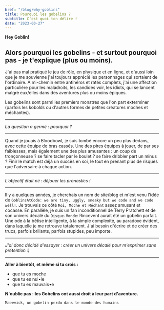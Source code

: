 ```yaml
---
href: "/blog/why-goblins"
title: Pourquoi les gobelins ?
subtitle: C'est quoi ton délire !
date: "2023-03-27"
---
```


**Hey Goblin!**

## Alors pourquoi les gobelins - et surtout pourquoi pas - je t'explique (plus ou moins).

J'ai pas mal pratiqué le jeu de rôle, en physique et en ligne, et d'aussi loin que je me souvienne j'ai toujours apprécié les personnages qui sortaient de l'ordinaire. À mi-chemin entre antihéros et ratés complets, j'ai une affection particulière pour les maladroits, les candides voir, les idiots, qui se lancent malgré eux/elles dans des aventures plus ou moins épiques.

Les gobelins sont parmi les premiers monstres que l'on part exterminer (parfois les kobolds ou d'autres formes de petites créatures moches et méchantes).

---

_La question a germé : pourquoi ?_

---

Quand je jouais à Bloodbowl, je suis tombé encore un peu plus dedans, avec cette équipe de bras cassés. Une des pires équipes à jouer, de par ses faiblesses, mais également une des plus amusantes : un coup de tronçonneuse ? se faire tacler par le boulet ? se faire dribbler part un minus ? Finir le match est déjà un succès en soi, le tout en prenant plus de risques que l'adversaire à chaque action.

---

_L'objectif était né : déjouer les pronostics !_

---

Il y a quelques années, je cherchais un nom de site/blog et m'est venu l'idée de `GoblinsAtCode: we are tiny, uggly, sneaky but we code and we code well!`. Je trouvais ce côté `Moi, Moche et Méchant` assez amusant et cocasse. En parallèle, je suis un fan inconditionnel de Terry Pratchett et de son univers décalé du `Disque-Monde`: Rincevent aurait été un gobelin parfait. Une ode à la bêtise intelligente, à la simple complexité, au paradoxe évident, dans laquelle je me retrouve totalement. J'ai besoin d'écrire et de créer des trucs, parfois brillants, parfois stupides, peu importe.

---

_J'ai donc décidé d'essayer : créer un univers décalé pour m'exprimer sans prétention :)_

---

**Aller à bientôt, et même si tu crois :**

- que tu es moche
- que tu es nul•le
- que tu es mauvais•e

**N'oublie pas : les Gobelins ont aussi droit à leur part d'aventure.**

`Maeevick, un gobelin perdu dans le monde des humains`
